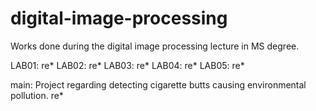 # digital-image-processing
Works done during the digital image processing lecture in MS degree.

LAB01: re*
LAB02: re*
LAB03: re*
LAB04: re*
LAB05: re*

main: Project regarding detecting cigarette butts causing environmental pollution.
re*
